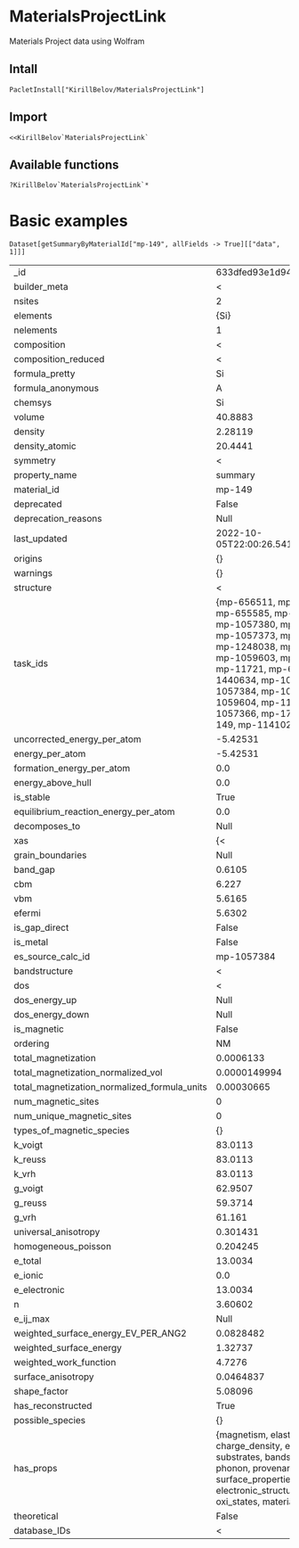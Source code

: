 # MaterialsProjectLink
Materials Project data using Wolfram

## Intall

```wolfram
PacletInstall["KirillBelov/MaterialsProjectLink"]
```

## Import

```wolfram
<<KirillBelov`MaterialsProjectLink`
```

## Available functions

```wolfram
?KirillBelov`MaterialsProjectLink`*
```

# Basic examples

```wolfram
Dataset[getSummaryByMaterialId["mp-149", allFields -> True][["data", 1]]]
```

|||
|---|---|
|_id|633dfed93e1d94017bd5a70c|
|builder_meta|<|emmet_version -> 0.36.9, pymatgen_version -> 2022.4.19, pull_request -> Null, database_version -> Null, build_date -> 2022-10-05T22:00:26.541000|>|
|nsites|2|
|elements|{Si}|
|nelements|1|
|composition|<|Si -> 2.0|>|
|composition_reduced|<|Si -> 1.0|>|
|formula_pretty|Si|
|formula_anonymous|A|
|chemsys|Si|
|volume|40.8883|
|density|2.28119|
|density_atomic|20.4441|
|symmetry|<|crystal_system -> Cubic, symbol -> Fd-3m, number -> 227, point_group -> m-3m, symprec -> 0.1, version -> 1.16.2|>|
|property_name|summary|
|material_id|mp-149|
|deprecated|False|
|deprecation_reasons|Null|
|last_updated|2022-10-05T22:00:26.541000|
|origins|{}|
|warnings|{}|
|structure|<|@module -> pymatgen.core.structure, @class -> Structure, charge -> 0, lattice -> <|matrix -> {{0.0, 2.73436, 2.73436}, {2.73436, 0.0, 2.73436}, {2.73436, 2.73436, 0.0}}, a -> 3.86697, b -> 3.86697, c -> 3.86697, alpha -> 60.0, beta -> 60.0, gamma -> 60.0, volume -> 40.8883|>, sites -> {<|species -> {<|element -> Si, occu -> 1|>}, abc -> {0.25, 0.25, 0.25}, xyz -> {1.36718, 1.36718, 1.36718}, label -> Si, properties -> <|magmom -> 0.0|>|>, <|species -> {<|element -> Si, occu -> 1|>}, abc -> {0.0, 0.0, 0.0}, xyz -> {0.0, 0.0, 0.0}, label -> Si, properties -> <|magmom -> 0.0|>|>}|>|
|task_ids|{mp-656511, mp-1120258, mp-655585, mp-1594776, mp-1057380, mp-1249516, mp-1057373, mp-1267607, mp-1248038, mp-1592727, mp-1059603, mp-1686587, mp-11721, mp-655936, mp-1440634, mp-1059585, mp-1057384, mp-1059589, mp-1059604, mp-1120259, mp-1057366, mp-1791788, mp-149, mp-1141021}|
|uncorrected_energy_per_atom|-5.42531|
|energy_per_atom|-5.42531|
|formation_energy_per_atom|0.0|
|energy_above_hull|0.0|
|is_stable|True|
|equilibrium_reaction_energy_per_atom|0.0|
|decomposes_to|Null|
|xas|{<|edge -> K, absorbing_element -> Si, spectrum_type -> XANES|>, <|edge -> K, absorbing_element -> Si, spectrum_type -> XAFS|>, <|edge -> K, absorbing_element -> Si, spectrum_type -> EXAFS|>}|
|grain_boundaries|Null|
|band_gap|0.6105|
|cbm|6.227|
|vbm|5.6165|
|efermi|5.6302|
|is_gap_direct|False|
|is_metal|False|
|es_source_calc_id|mp-1057384|
|bandstructure|<|setyawan_curtarolo -> <|task_id -> mp-1057384, band_gap -> 0.6105, cbm -> <|band_index -> <|1 -> {4}|>, kpoint_index -> {19}, kpoint -> <|lattice -> <|@module -> pymatgen.core.lattice, @class -> Lattice, matrix -> {{-1.14889, -1.14889, 1.14889}, {-1.14889, 1.14889, -1.14889}, {1.14889, -1.14889, -1.14889}}|>, fcoords -> {0.413043, 0.0, 0.413043}, ccoords -> {-0.0000000000000000555112, -0.949082, 0.0}, label -> Null, @module -> pymatgen.electronic_structure.bandstructure, @class -> Kpoint|>, energy -> 6.227, projections -> <|1 -> {{0.0524, 0.0524}, {0.0454, 0.0454}, {0.0, 0.0}, {0.0, 0.0}, {0.0, 0.0}, {0.0, 0.0}, {0.0, 0.0}, {0.0, 0.0}, {0.0, 0.0}}|>|>, vbm -> <|band_index -> <|1 -> {1, 2, 3}|>, kpoint_index -> {0, 72, 73}, kpoint -> <|lattice -> <|@module -> pymatgen.core.lattice, @class -> Lattice, matrix -> {{-1.14889, -1.14889, 1.14889}, {-1.14889, 1.14889, -1.14889}, {1.14889, -1.14889, -1.14889}}|>, fcoords -> {0.0, 0.0, 0.0}, ccoords -> {0.0, 0.0, 0.0}, label -> \Gamma, @module -> pymatgen.electronic_structure.bandstructure, @class -> Kpoint|>, energy -> 5.6165, projections -> <|1 -> {{0.0, 0.0}, {0.0066, 0.0066}, {0.1974, 0.1974}, {0.0098, 0.0098}, {0.0, 0.0}, {0.0, 0.0}, {0.0, 0.0}, {0.0, 0.0}, {0.0, 0.0}}|>|>, efermi -> 5.6302, is_gap_direct -> False, is_metal -> False, magnetic_ordering -> NM, nbands -> 12.0, equivalent_labels -> <|setyawan_curtarolo -> <|latimer_munro -> <|\Gamma -> \[CapitalGamma], K -> q_{1}, L -> a, U -> q, W -> r, X -> d|>, hinuma -> <|\Gamma -> GAMMA, K -> K, L -> L, U -> U, W -> W, X -> X|>|>, latimer_munro -> <|setyawan_curtarolo -> <|q -> U, d -> X, a -> L, \[CapitalGamma] -> \Gamma, q_{1} -> K, r -> W|>, hinuma -> <|q -> U, d -> X, a -> L, \[CapitalGamma] -> GAMMA, q_{1} -> K, r -> W|>|>, hinuma -> <|setyawan_curtarolo -> <|GAMMA -> \Gamma, X -> X, L -> L, W -> W, K -> K, U -> U, W_2 -> W^{*}|>, latimer_munro -> <|GAMMA -> \[CapitalGamma], X -> d, L -> a, W -> r, K -> q_{1}, U -> q, W_2 -> r^{*}|>|>|>, direct_gap -> 2.5563|>, hinuma -> Null, latimer_munro -> Null|>|
|dos|<|total -> <|1 -> <|task_id -> mp-1686587, band_gap -> 0.8164, cbm -> 6.3768, vbm -> 5.5604, efermi -> 5.56465, spin_polarization -> Null|>|>, elemental -> <|Si -> <|total -> <|1 -> <|task_id -> mp-1686587, band_gap -> 0.8164, cbm -> 6.3768, vbm -> 5.5604, efermi -> 5.56465, spin_polarization -> Null|>|>, s -> <|1 -> <|task_id -> mp-1686587, band_gap -> 0.8164, cbm -> 6.3768, vbm -> 5.5604, efermi -> 5.56465, spin_polarization -> Null|>|>, p -> <|1 -> <|task_id -> mp-1686587, band_gap -> 0.8164, cbm -> 6.3768, vbm -> 5.5604, efermi -> 5.56465, spin_polarization -> Null|>|>, d -> <|1 -> <|task_id -> mp-1686587, band_gap -> 136.066, cbm -> 123.734, vbm -> -12.3323, efermi -> 5.56465, spin_polarization -> Null|>|>|>|>, orbital -> <|s -> <|1 -> <|task_id -> mp-1686587, band_gap -> 0.8164, cbm -> 6.3768, vbm -> 5.5604, efermi -> 5.56465, spin_polarization -> Null|>|>, p -> <|1 -> <|task_id -> mp-1686587, band_gap -> 0.8164, cbm -> 6.3768, vbm -> 5.5604, efermi -> 5.56465, spin_polarization -> Null|>|>, d -> <|1 -> <|task_id -> mp-1686587, band_gap -> 136.066, cbm -> 123.734, vbm -> -12.3323, efermi -> 5.56465, spin_polarization -> Null|>|>|>, magnetic_ordering -> NM|>|
|dos_energy_up|Null|
|dos_energy_down|Null|
|is_magnetic|False|
|ordering|NM|
|total_magnetization|0.0006133|
|total_magnetization_normalized_vol|0.0000149994|
|total_magnetization_normalized_formula_units|0.00030665|
|num_magnetic_sites|0|
|num_unique_magnetic_sites|0|
|types_of_magnetic_species|{}|
|k_voigt|83.0113|
|k_reuss|83.0113|
|k_vrh|83.0113|
|g_voigt|62.9507|
|g_reuss|59.3714|
|g_vrh|61.161|
|universal_anisotropy|0.301431|
|homogeneous_poisson|0.204245|
|e_total|13.0034|
|e_ionic|0.0|
|e_electronic|13.0034|
|n|3.60602|
|e_ij_max|Null|
|weighted_surface_energy_EV_PER_ANG2|0.0828482|
|weighted_surface_energy|1.32737|
|weighted_work_function|4.7276|
|surface_anisotropy|0.0464837|
|shape_factor|5.08096|
|has_reconstructed|True|
|possible_species|{}|
|has_props|{magnetism, elasticity, xas, charge_density, eos, substrates, bandstructure, dos, phonon, provenance, thermo, surface_properties, dielectric, electronic_structure, oxi_states, materials}|
|theoretical|False|
|database_IDs|<|icsd -> {icsd-60388, icsd-67788, icsd-43403, icsd-181907, icsd-60387, icsd-150530, icsd-51688, icsd-426975, icsd-60389, icsd-29288, icsd-182730, icsd-41979, icsd-52266, icsd-191759, icsd-181356, icsd-53782, icsd-43610, icsd-659044, icsd-652257, icsd-60385, icsd-181355, icsd-60386, icsd-652255, icsd-52457, icsd-76268, icsd-53783, icsd-29287, icsd-652265, icsd-94261, icsd-652258}|>|
